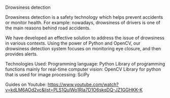 Drowsiness detection

Drowsiness detection is a safety technology which helps prevent accidents or monitor health. For example: nowadays, drowsiness of drivers is one of the main reasons behind road accidents.

We have developed an effective solution to address the issue of drowsiness in various contexts. Using the power of Python and OpenCV, our drowsiness detection system focuses on monitoring eye closure, and then provides alerts.

Technologies Used:
Programming language: Python
Library of programming functions mainly for real-time computer vision: OpenCV
Library for python that is used for image processing: SciPy

Guides on Youtube:
https://www.youtube.com/watch?v=kdLM6AOd2vc&list=PLS1QulWo1RIa7D1O6skqDQ-JZ1GGHKK-K
